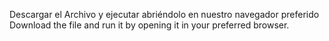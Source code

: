 Descargar el Archivo y ejecutar abriéndolo en nuestro navegador preferido
Download the file and run it by opening it in your preferred browser. 
